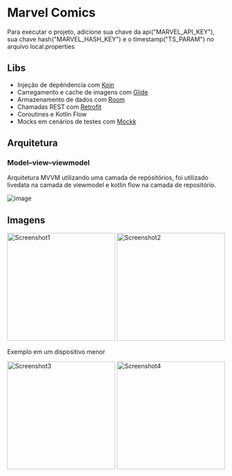 # Marvel Comics

Para executar o projeto, adicione sua chave da api("MARVEL_API_KEY"), sua chave hash("MARVEL_HASH_KEY") e o timestamp("TS_PARAM") no arquivo local.properties

## Libs 

* Injeção de depêndencia com [Koin](https://insert-koin.io/)
* Carregamento e cache de imagens com [Glide](https://bumptech.github.io/glide/)
* Armazenamento de dados com [Room](https://developer.android.com/jetpack/androidx/releases/room?hl=pt-br)
* Chamadas REST com [Retrofit](https://square.github.io/retrofit/)
* Coroutines e Kotlin Flow
* Mocks em cenários de testes com [Mockk](https://mockk.io/)

## Arquitetura

### Model–view–viewmodel

Arquitetura MVVM utilizando uma camada de repósitórios, foi utilizado livedata na camada de viewmodel e kotlin flow na camada de repositório.

![image](https://user-images.githubusercontent.com/39884163/204395202-b3345bd0-0f4c-4185-9e76-0a54e79169be.png)

## Imagens

<img src="https://github.com/dorfo1/marvel-comics/assets/39884163/2be97f75-f86b-411e-b4c5-9ab1ed80bcda" alt="Screenshot1" width="250"/>

<img src="https://github.com/dorfo1/marvel-comics/assets/39884163/74462a93-b757-4bee-b99b-a76b6108aa30" alt="Screenshot2" width="250"/>

Exemplo em um dispositivo menor

<img src="https://github.com/dorfo1/marvel-comics/assets/39884163/c1e4b9e4-c082-4507-acf4-626fd234e6f8" alt="Screenshot3" width="250"/>

<img src="https://github.com/dorfo1/marvel-comics/assets/39884163/5d958107-2c0f-458a-9c1c-08a72639883c" alt="Screenshot4" width="250"/>
